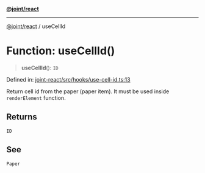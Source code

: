 [**@joint/react**](../README.md)

***

[@joint/react](../README.md) / useCellId

# Function: useCellId()

> **useCellId**(): `ID`

Defined in: [joint-react/src/hooks/use-cell-id.ts:13](https://github.com/samuelgja/joint/blob/main/packages/joint-react/src/hooks/use-cell-id.ts#L13)

Return cell id from the paper (paper item).
It must be used inside `renderElement` function.

## Returns

`ID`

## See

`Paper`
